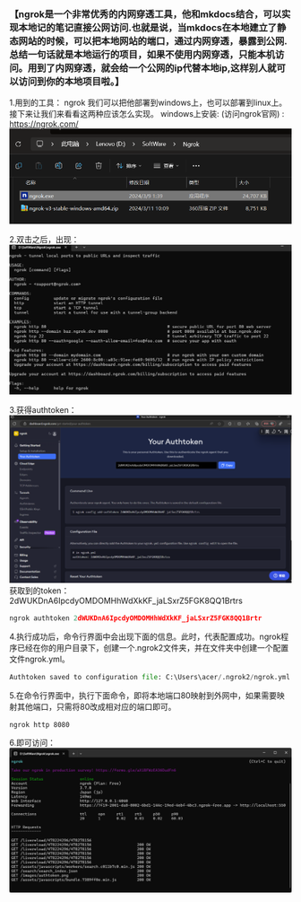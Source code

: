 ### 【ngrok是一个非常优秀的内网穿透工具，他和mkdocs结合，可以实现本地记的笔记直接公网访问.也就是说，当mkdocs在本地建立了静态网站的时候，可以把本地网站的端口，通过内网穿透，暴露到公网.总结一句话就是本地运行的项目，如果不使用内网穿透，只能本机访问。用到了内网穿透，就会给一个公网的ip代替本地ip,这样别人就可以访问到你的本地项目啦。】  
1.用到的工具：
ngrok 我们可以把他部署到windows上，也可以部署到linux上。接下来让我们来看看这两种应该怎么实现。
windows上安装: (访问ngrok官网) : https://ngrok.com/
![ngrok](./images/ngrok.png)
  
2.双击之后，出现：  
![ngrok](./images/ngrokconf.png)

3.获得authtoken：
![auth](./images/authtoken.png)  
获取到的token：
2dWUKDnA6IpcdyOMDOMHhWdXkKF_jaLSxrZ5FGK8QQ1Brtrs  

```py title="然后再刚才的命令行中执行如下命令后面数字需要换成你自己的密钥）"
ngrok authtoken 2dWUKDnA6IpcdyOMDOMHhWdXkKF_jaLSxrZ5FGK8QQ1Brtr

```
4.执行成功后，命令行界面中会出现下面的信息。此时，代表配置成功。ngrok程序已经在你的用户目录下，创建一个.ngrok2文件夹，并在文件夹中创建一个配置文件ngrok.yml。  
```py 
Authtoken saved to configuration file: C:\Users\acer/.ngrok2/ngrok.yml
```
5.在命令行界面中，执行下面命令，即将本地端口80映射到外网中，如果需要映射其他端口，只需将80改成相对应的端口即可。
```
ngrok http 8080
```
6.即可访问：
![ngrokans](./images/ngrokans.png)